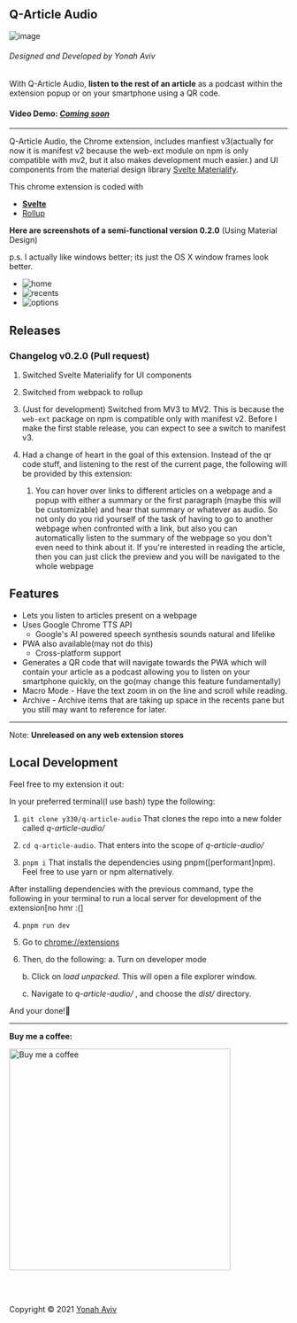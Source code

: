 
<h2>Q-Article Audio</h2>

![image](https://github.com/y330/Q-Article-Audio/blob/master/assets/logo-dark.svg?raw=true)

<h6>Designed and Developed by Yonah Aviv</h6>



With Q-Article Audio, <b>listen to the rest of an article</b> as a podcast within the extension popup or on your smartphone using a QR code.

<h4>Video Demo: <a href="#" title="demo"><em>Coming soon</em></a></h4>

----

Q-Article Audio, the Chrome extension, includes manfiest v3(actually for now it is manifest v2 because the web-ext module on npm is only compatible with mv2, but it also makes development much easier.) and UI components from the material design library <a href="https://svelte-materialify.vercel.app/" title="Svelte Materialify">Svelte Materialify</a>.

This chrome extension is coded with
- <a href="https://svelte.dev/" title="Svelte website"> __Svelte__ </a>
- <a href="https://rollupjs.org" title="webpack.js website">Rollup</a>

__Here are screenshots of a semi-functional version 0.2.0__ (Using Material Design)

p.s. I actually like windows better; its just the OS X window frames look better.

<ul>
  <li>
   <img alt="home" src="https://github.com/y330/q-article-audio/blob/master/assets/screenshots/home.png?raw=true"/>
 </li>
  <li>
   <img alt="recents" src="https://github.com/y330/q-article-audio/blob/master/assets/screenshots/recents.png?raw=true"/>
  </li>
  <li>
   <img alt="options" src="https://github.com/y330/q-article-audio/blob/master/assets/screenshots/options.png?raw=true"/>

  </li>
  </ul>
	
	
	
<h2>Releases</h2>
	
### Changelog v0.2.0 (Pull request)

1. Switched Svelte Materialify for UI components
	
2. Switched from webpack to rollup
	
3. (Just for development) Switched from MV3 to MV2. This is because the `web-ext` package on npm is compatible only with manifest v2. Before I make the first stable release, you can expect to see a switch to manifest v3.
	
4. Had a change of heart in the goal of this extension. Instead of the qr code stuff, and listening to the rest of the current page, the following will be provided by this extension:
	
	1. You can hover over links to different articles on a webpage and a popup with either a summary or the first paragraph (maybe this will be customizable) and hear that summary or whatever as audio. So not only do you rid yourself of the task of having to go to another webpage when confronted with a link, but also you can automatically listen to the summary of the webpage so you don't even need to think about it. If you're interested in reading the article, then you can just click the preview and you will be navigated to the whole webpage


<h2>Features</h2>
  <ul>
   <li>Lets you listen to articles present on a webpage</li>
  <li>
 Uses Google Chrome TTS API
 <ul>
 <li>Google's AI powered speech synthesis sounds natural and lifelike</li>
 </ul>
 </li>
 <li>
 PWA also available(may not do this)
 <ul>
 <li>Cross-platform support</li>
 </ul>
 </li>
 <li> Generates a QR code that will navigate towards the PWA which will contain your article as a podcast allowing you to listen on your smartphone quickly, on the go(may change this feature fundamentally)</li>
 <li>
 Macro Mode - Have the text zoom in on the line and scroll while reading.
 </li>
 <li>
 Archive -  Archive items that are taking up space in the recents pane but you still may want to reference for later.
 </li>
</ul>

-------
Note: <b>Unreleased on any web extension stores</b>

## Local Development

Feel free to my extension it out:

In your preferred terminal(I use bash) type the following:

1. `git clone y330/q-article-audio`
That clones the repo into a new folder called _q-article-audio/_

2. `cd q-article-audio`.
That enters into the scope of _q-article-audio/_

3. `pnpm i`
That installs the dependencies using pnpm([performant]npm). Feel free to use yarn or npm alternatively.


After installing dependencies with the previous command, type the following in your terminal to run a local server for development of the extension[no hmr :(]


4. `pnpm run dev`

5. Go  to [chrome://extensions](chrome://extensions)
6. Then, do the following:
   a. Turn on developer mode
   
   b. Click on _load unpacked_. This will open a file explorer window.
   
   c. Navigate to _q-article-audio/_ , and choose the _dist/_ directory.
    


And your done!🤝

____



__Buy me a coffee:__


<a href="https://www.buymeacoffee.com/yonahaviv" title="Buy Yonah a coffee">
<img class="bmc-logo" src="https://img.buymeacoffee.com/api/?url=aHR0cHM6Ly9pbWcuYnV5bWVhY29mZmVlLmNvbS9hcGkvP25hbWU9WW9uYWgrQXZpdiZzaXplPTMwMCZiZy1pbWFnZT1ibWMmYmFja2dyb3VuZD03OUQ2QjU=&creator=Yonah+Aviv&is_creating=computer%20programming&design_code=1&design_color=%2379D6B5&slug=yonahaviv" alt="Buy me a coffee" width="400px"><a>
	
<br><br>
	
Copyright © 2021 <a class="author-link" href="https://y330.vercel.app" target="_blank" rel="noopener noreferrer" title="Yonah's website" > Yonah Aviv</a>
